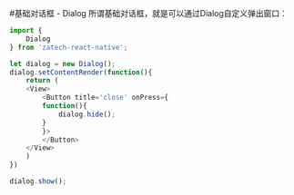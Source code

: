 #基础对话框 - Dialog
所谓基础对话框，就是可以通过Dialog自定义弹出窗口：
```javascript
import {
    Dialog
} from 'zatech-react-native';

let dialog = new Dialog();
dialog.setContentRender(function(){
    return (
    <View>
        <Button title='close' onPress={
        function(){
            dialog.hide();
        }
        }>
        </Button>
    </View>
    )
})

dialog.show();
```